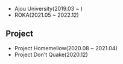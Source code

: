 - Ajou University(2019.03 ~ )  
- ROKA(2021.05 ~ 2022.12)  
    
## Project  
- Project Homemellow(2020.08 ~ 2021.04)  
- Project Don't Quake(2020.12)  

<!--
**SYJoe/SYJoe** is a ✨ _special_ ✨ repository because its `README.md` (this file) appears on your GitHub profile.

Here are some ideas to get you started:

- 🔭 I’m currently working on ...
- 🌱 I’m currently learning ...
- 👯 I’m looking to collaborate on ...
- 🤔 I’m looking for help with ...
- 💬 Ask me about ...
- 📫 How to reach me: ...
- 😄 Pronouns: ...
- ⚡ Fun fact: ...
-->
